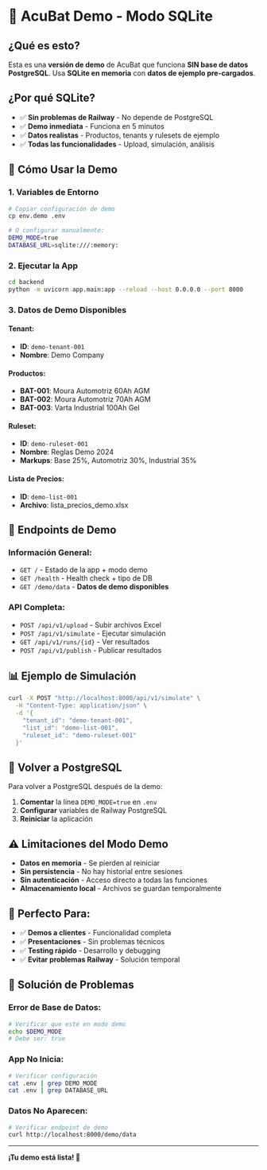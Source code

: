 # 🚀 AcuBat Demo - Modo SQLite

## **¿Qué es esto?**

Esta es una **versión de demo** de AcuBat que funciona **SIN base de datos PostgreSQL**. Usa **SQLite en memoria** con **datos de ejemplo pre-cargados**.

## **¿Por qué SQLite?**

- ✅ **Sin problemas de Railway** - No depende de PostgreSQL
- ✅ **Demo inmediata** - Funciona en 5 minutos
- ✅ **Datos realistas** - Productos, tenants y rulesets de ejemplo
- ✅ **Todas las funcionalidades** - Upload, simulación, análisis

## **🚀 Cómo Usar la Demo**

### **1. Variables de Entorno**

```bash
# Copiar configuración de demo
cp env.demo .env

# O configurar manualmente:
DEMO_MODE=true
DATABASE_URL=sqlite:///:memory:
```

### **2. Ejecutar la App**

```bash
cd backend
python -m uvicorn app.main:app --reload --host 0.0.0.0 --port 8000
```

### **3. Datos de Demo Disponibles**

#### **Tenant:**
- **ID**: `demo-tenant-001`
- **Nombre**: Demo Company

#### **Productos:**
- **BAT-001**: Moura Automotriz 60Ah AGM
- **BAT-002**: Moura Automotriz 70Ah AGM  
- **BAT-003**: Varta Industrial 100Ah Gel

#### **Ruleset:**
- **ID**: `demo-ruleset-001`
- **Nombre**: Reglas Demo 2024
- **Markups**: Base 25%, Automotriz 30%, Industrial 35%

#### **Lista de Precios:**
- **ID**: `demo-list-001`
- **Archivo**: lista_precios_demo.xlsx

## **🔗 Endpoints de Demo**

### **Información General:**
- `GET /` - Estado de la app + modo demo
- `GET /health` - Health check + tipo de DB
- `GET /demo/data` - **Datos de demo disponibles**

### **API Completa:**
- `POST /api/v1/upload` - Subir archivos Excel
- `POST /api/v1/simulate` - Ejecutar simulación
- `GET /api/v1/runs/{id}` - Ver resultados
- `POST /api/v1/publish` - Publicar resultados

## **📊 Ejemplo de Simulación**

```bash
curl -X POST "http://localhost:8000/api/v1/simulate" \
  -H "Content-Type: application/json" \
  -d '{
    "tenant_id": "demo-tenant-001",
    "list_id": "demo-list-001", 
    "ruleset_id": "demo-ruleset-001"
  }'
```

## **🔄 Volver a PostgreSQL**

Para volver a PostgreSQL después de la demo:

1. **Comentar** la línea `DEMO_MODE=true` en `.env`
2. **Configurar** variables de Railway PostgreSQL
3. **Reiniciar** la aplicación

## **⚠️ Limitaciones del Modo Demo**

- **Datos en memoria** - Se pierden al reiniciar
- **Sin persistencia** - No hay historial entre sesiones
- **Sin autenticación** - Acceso directo a todas las funciones
- **Almacenamiento local** - Archivos se guardan temporalmente

## **🎯 Perfecto Para:**

- ✅ **Demos a clientes** - Funcionalidad completa
- ✅ **Presentaciones** - Sin problemas técnicos
- ✅ **Testing rápido** - Desarrollo y debugging
- ✅ **Evitar problemas Railway** - Solución temporal

## **🚨 Solución de Problemas**

### **Error de Base de Datos:**
```bash
# Verificar que esté en modo demo
echo $DEMO_MODE
# Debe ser: true
```

### **App No Inicia:**
```bash
# Verificar configuración
cat .env | grep DEMO_MODE
cat .env | grep DATABASE_URL
```

### **Datos No Aparecen:**
```bash
# Verificar endpoint de demo
curl http://localhost:8000/demo/data
```

---

**¡Tu demo está lista! 🎉**
